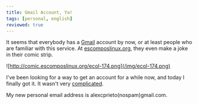 ```yaml
---
title: Gmail Account, Ya!
tags: [personal, english]
reviewed: true
---
```

It seems that everybody has a [Gmail](http://www.gmail.com) account by now, or at least people who are familiar with this service. At [escomposlinux.org](http://www.escomposlinux.org), they even make a joke in their comic strip. 

![http://comic.escomposlinux.org/ecol-174.png](/img/ecol-174.png)

I've been looking for a way to get an account for a while now, and today I finally got it. It wasn't very [complicated](http://barrapunto.com/comments.pl?sid=44778&op=&threshold=0&commentsort=0&mode=thread&pid=361519#361582). 

My new personal email address is alexcprieto(nospam)gmail.com.  
